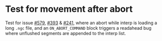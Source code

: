 # Test for movement after abort

Test for issue [#579][1], [#393][2] & [#241][3], where an abort while interp is loading a long `.ngc` file, and an `ON_ABORT_COMMAND` block triggers a readahead bug where unflushed segments are appended to the interp list.

[1]: https://github.com/LinuxCNC/linuxcnc/issues/579
[2]: https://github.com/LinuxCNC/linuxcnc/issues/393
[3]: https://github.com/LinuxCNC/linuxcnc/issues/241
